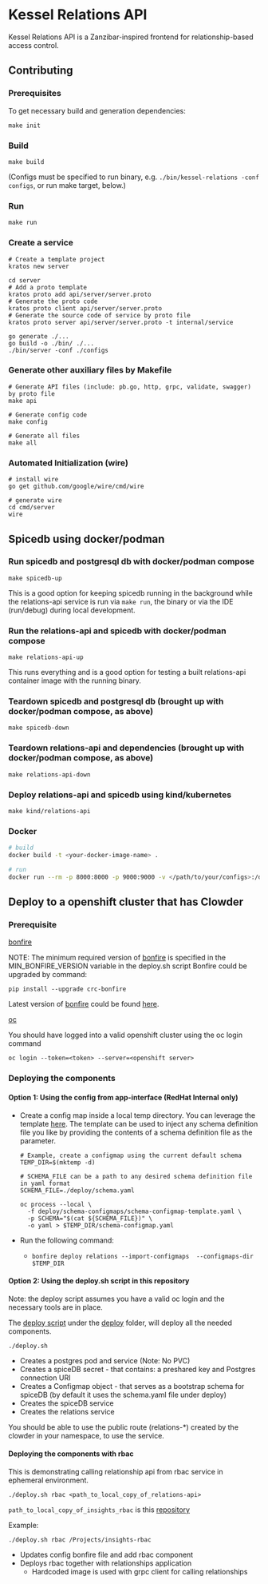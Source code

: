 # Kessel Relations API
 
Kessel Relations API is a Zanzibar-inspired frontend for relationship-based access control.

## Contributing

### Prerequisites

To get necessary build and generation dependencies:

```
make init
```

### Build

`make build`

(Configs must be specified to run binary, e.g. `./bin/kessel-relations -conf configs`, or run make target, below.)

### Run

`make run`

### Create a service

```
# Create a template project
kratos new server

cd server
# Add a proto template
kratos proto add api/server/server.proto
# Generate the proto code
kratos proto client api/server/server.proto
# Generate the source code of service by proto file
kratos proto server api/server/server.proto -t internal/service

go generate ./...
go build -o ./bin/ ./...
./bin/server -conf ./configs
```

### Generate other auxiliary files by Makefile

```
# Generate API files (include: pb.go, http, grpc, validate, swagger) by proto file
make api

# Generate config code
make config

# Generate all files
make all
```

### Automated Initialization (wire)

```
# install wire
go get github.com/google/wire/cmd/wire

# generate wire
cd cmd/server
wire
```

## Spicedb using docker/podman

### Run spicedb and postgresql db with docker/podman compose

`make spicedb-up`

This is a good option for keeping spicedb running in the background while the relations-api service is run via
`make run`, the binary or via the IDE (run/debug) during local development.

### Run the relations-api and spicedb with docker/podman compose

`make relations-api-up`

This runs everything and is a good option for testing a built relations-api container image with the running binary.

### Teardown spicedb and postgresql db (brought up with docker/podman compose, as above)

`make spicedb-down`

### Teardown relations-api and dependencies (brought up with docker/podman compose, as above)

`make relations-api-down`

### Deploy relations-api and spicedb using kind/kubernetes

`make kind/relations-api`

### Docker

```bash
# build
docker build -t <your-docker-image-name> .

# run
docker run --rm -p 8000:8000 -p 9000:9000 -v </path/to/your/configs>:/data/conf <your-docker-image-name>
```

## Deploy to a openshift cluster that has Clowder

### Prerequisite

[bonfire](https://github.com/RedHatInsights/bonfire)

NOTE: The minimum required version of [bonfire](https://github.com/RedHatInsights/bonfire)
is specified in the MIN_BONFIRE_VERSION variable in the deploy.sh script
Bonfire could be upgraded by command:

```asciidoc
pip install --upgrade crc-bonfire
```

Latest version of [bonfire](https://github.com/RedHatInsights/bonfire) could be found [here](https://github.com/RedHatInsights/bonfire/releases).

[oc](https://docs.openshift.com/container-platform/4.8/cli_reference/openshift_cli/getting-started-cli.html)

You should have logged into a valid openshift cluster using the oc login command

`oc login --token=<token> --server=<openshift server>`

### Deploying the components

#### Option 1: Using the config from app-interface (RedHat Internal only)

* Create a config map inside a local temp directory. You can leverage the template [here](./deploy/schema-configmaps/schema-configmap-template.yaml). The template can be used to inject any schema definition file you like by providing the contents of a schema definition file as the parameter.
  
  ```shell
  # Example, create a configmap using the current default schema
  TEMP_DIR=$(mktemp -d)

  # SCHEMA_FILE can be a path to any desired schema definition file in yaml format
  SCHEMA_FILE=./deploy/schema.yaml 

  oc process --local \
    -f deploy/schema-configmaps/schema-configmap-template.yaml \
    -p SCHEMA="$(cat ${SCHEMA_FILE})" \
    -o yaml > $TEMP_DIR/schema-configmap.yaml
  ```

* Run the following command:
  * `bonfire deploy relations --import-configmaps  --configmaps-dir $TEMP_DIR` 

#### Option 2: Using the deploy.sh script in this repository

Note: the deploy script assumes you have a valid oc login and the necessary tools are in place.

The [deploy script](deploy/deploy.sh) under the [deploy](deploy) folder, will deploy all the needed components.

`./deploy.sh`

- Creates a postgres pod and service (Note: No PVC)
- Creates a spiceDB secret - that contains: a preshared key and Postgres connection URI
- Creates a Configmap object - that serves as a bootstrap schema for spiceDB (by default it uses the schema.yaml file under deploy)
- Creates the spiceDB service
- Creates the relations service

You should be able to use the public route (relations-\*) created by the clowder in your namespace, to use the service.

#### Deploying the components with rbac

This is demonstrating calling relationship api from rbac service in ephemeral environment.

```
./deploy.sh rbac <path_to_local_copy_of_relations-api>
```

`path_to_local_copy_of_insights_rbac` is this [repository](https://github.com/RedHatInsights/insights-rbac)

Example:

```
./deploy.sh rbac /Projects/insights-rbac
```

- Updates config bonfire file and add rbac component
- Deploys rbac together with relationships application
  - Hardcoded image is used with grpc client for calling relationships
